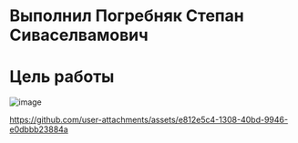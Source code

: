 # Выполнил Погребняк Степан Сиваселвамович

# Цель работы

![image](https://github.com/user-attachments/assets/90c7cf45-4031-40b3-885d-4c8404328eed)



https://github.com/user-attachments/assets/e812e5c4-1308-40bd-9946-e0dbbb23884a


